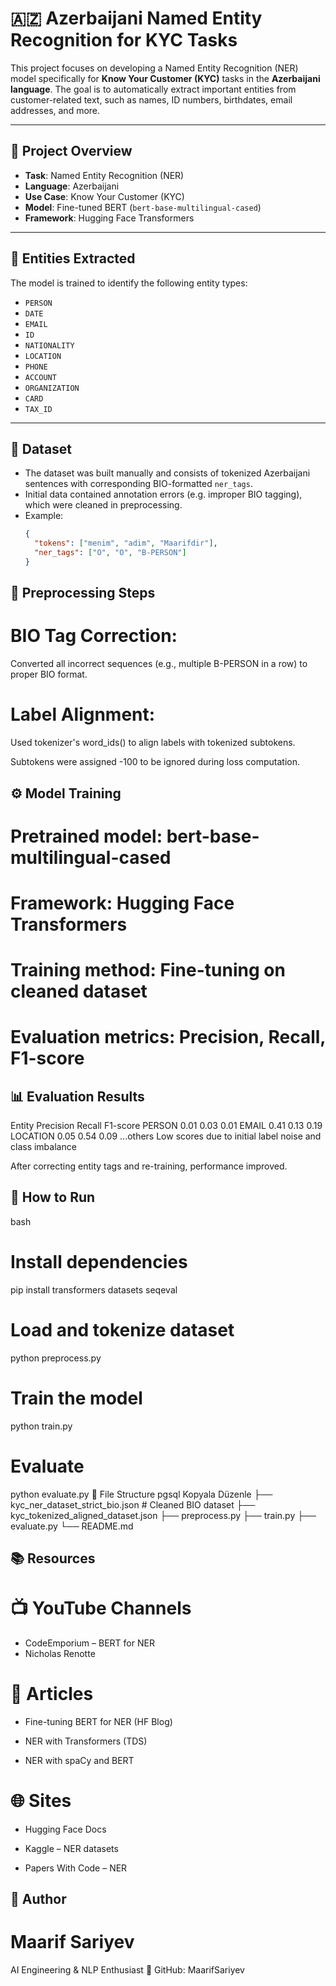 # 🇦🇿 Azerbaijani Named Entity Recognition for KYC Tasks

This project focuses on developing a Named Entity Recognition (NER) model specifically for **Know Your Customer (KYC)** tasks in the **Azerbaijani language**. The goal is to automatically extract important entities from customer-related text, such as names, ID numbers, birthdates, email addresses, and more.

---

## 📌 Project Overview

- **Task**: Named Entity Recognition (NER)
- **Language**: Azerbaijani
- **Use Case**: Know Your Customer (KYC)
- **Model**: Fine-tuned BERT (`bert-base-multilingual-cased`)
- **Framework**: Hugging Face Transformers

---

## 🧠 Entities Extracted

The model is trained to identify the following entity types:

- `PERSON`
- `DATE`
- `EMAIL`
- `ID`
- `NATIONALITY`
- `LOCATION`
- `PHONE`
- `ACCOUNT`
- `ORGANIZATION`
- `CARD`
- `TAX_ID`

---

## 📂 Dataset

- The dataset was built manually and consists of tokenized Azerbaijani sentences with corresponding BIO-formatted `ner_tags`.
- Initial data contained annotation errors (e.g. improper BIO tagging), which were cleaned in preprocessing.
- Example:
  ```json
  {
    "tokens": ["menim", "adim", "Maarifdir"],
    "ner_tags": ["O", "O", "B-PERSON"]
  }
  
## 🔧 Preprocessing Steps
# BIO Tag Correction:

Converted all incorrect sequences (e.g., multiple B-PERSON in a row) to proper BIO format.

# Label Alignment:

Used tokenizer's word_ids() to align labels with tokenized subtokens.

Subtokens were assigned -100 to be ignored during loss computation.

## ⚙️ Model Training
# Pretrained model: bert-base-multilingual-cased

# Framework: Hugging Face Transformers

# Training method: Fine-tuning on cleaned dataset

# Evaluation metrics: Precision, Recall, F1-score

## 📊 Evaluation Results
Entity	Precision	Recall	F1-score
PERSON	0.01	0.03	0.01
EMAIL	0.41	0.13	0.19
LOCATION	0.05	0.54	0.09
...others	Low scores due to initial label noise and class imbalance		

After correcting entity tags and re-training, performance improved.

## 🧪 How to Run
bash
# Install dependencies
pip install transformers datasets seqeval

# Load and tokenize dataset
python preprocess.py

# Train the model
python train.py

# Evaluate
python evaluate.py
📁 File Structure
pgsql
Kopyala
Düzenle
├── kyc_ner_dataset_strict_bio.json   # Cleaned BIO dataset
├── kyc_tokenized_aligned_dataset.json
├── preprocess.py
├── train.py
├── evaluate.py
└── README.md

## 📚 Resources
# 📺 YouTube Channels

 - CodeEmporium – BERT for NER
 - Nicholas Renotte
 
# 📄 Articles
- Fine-tuning BERT for NER (HF Blog)

- NER with Transformers (TDS)

- NER with spaCy and BERT

# 🌐 Sites
- Hugging Face Docs

- Kaggle – NER datasets

- Papers With Code – NER

## 👤 Author
# Maarif Sariyev
AI Engineering & NLP Enthusiast
🔗 GitHub: MaarifSariyev

